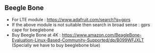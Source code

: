 ## Beegle Bone

- For LTE module : https://www.adafruit.com/search?q=gprs
- If the above module is not suitable then search in broad sense : gprs cape for beeglebone
- Buy Beegle Bone at 4K : https://www.amazon.com/BeagleBone-Evaluation-Linux-Based-Community-Supported/dp/B099WFJXLT (Specially we have to buy beeglebone blue)